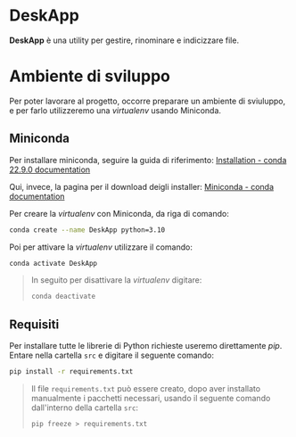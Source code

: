 # DeskApp

**DeskApp** è una utility per gestire, rinominare e indicizzare file.

# Ambiente di sviluppo

Per poter lavorare al progetto, occorre preparare un ambiente di sviuluppo, e per farlo utilizzeremo una *virtualenv* usando Miniconda.

## Miniconda

Per installare miniconda, seguire la guida di riferimento:
[Installation - conda 22.9.0 documentation](https://conda.io/projects/conda/en/stable/user-guide/install/index.html)

Qui, invece, la pagina per il download deigli installer:
[Miniconda - conda documentation](https://docs.conda.io/en/latest/miniconda.html)

Per creare la *virtualenv* con Miniconda, da riga di comando:

```bash
conda create --name DeskApp python=3.10
```

Poi per attivare la *virtualenv* utilizzare il comando:

```bash
conda activate DeskApp
```

> In seguito per disattivare la *virtualenv* digitare:
> 
> ```bash
> conda deactivate
> ```

## Requisiti

Per installare tutte le librerie di Python richieste useremo direttamente *pip*. Entare nella cartella ```src``` e digitare il seguente comando:

```bash
pip install -r requirements.txt
```

> Il file ```requirements.txt``` può essere creato, dopo aver installato manualmente i pacchetti necessari, usando il seguente comando dall'interno della cartella ```src```:
> 
> ```bash
> pip freeze > requirements.txt
> ```
